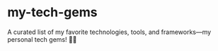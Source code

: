 # my-tech-gems
A curated list of my favorite technologies, tools, and frameworks—my personal tech gems! 💎✨
